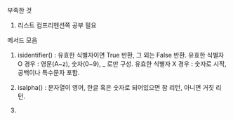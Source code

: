 부족한 것

1. 리스트 컴프리헨션쪽 공부 필요




메서드 모음
1. isidentifier() : 유효한 식별자이면 True 반환, 그 외는 False 반환.
유효한 식별자 O 경우 : 영문(A~z), 숫자(0~9), _ 로만 구성.
유효한 식별자 X 경우 : 숫자로 시작, 공백이나 특수문자 포함.

2. isalpha() : 문자열이 영어, 한글 혹은 숫자로 되어있으면 참 리턴, 아니면 거짓 리턴.
3. 

